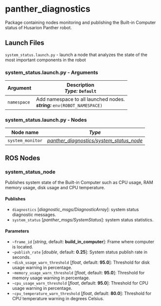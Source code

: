 # panther_diagnostics

Package containing nodes monitoring and publishing the Built-in Computer status of Husarion Panther robot.

## Launch Files

`system_status.launch.py` - launch a node that analyzes the state of the most important components in the robot

### system_status.launch.py - Arguments

| Argument    | Description <br/> ***Type:*** `Default`                                         |
| ----------- | ------------------------------------------------------------------------------- |
| `namespace` | Add namespace to all launched nodes. <br/> ***string:*** `env(ROBOT_NAMESPACE)` |

### system_status.launch.py - Nodes

| Node name        | *Type*                                        |
| ---------------- | --------------------------------------------- |
| `system_monitor` | *[panther_diagnostics/system_status_node](.)* |

## ROS Nodes

### system_status_node

Publishes system state of the Built-in Computer such as CPU usage, RAM memory usage, disk usage and  CPU temperature.

#### Publishes

- `diagnostics` [*diagnostic_msgs/DiagnosticArray*]: system status diagnostic messages.
- `system_status` [*panther_msgs/SystemStatus*]: system status statistics.

#### Parameters

- `~frame_id` [*string*, default: **build_in_computer**]: Frame where computer is located.
- `~publish_rate` [*double*, default: **0.25**]: System status publish rate in seconds.
- `~disk_usage_warn_threshold` [*float*, default: **95.0**]: Threshold for disk usage warning in percentage.
- `~memory_usage_warn_threshold` [*float*, default: **95.0**]: Threshold for memory usage warning in percentage.
- `~cpu_usage_warn_threshold` [*float*, default: **95.0**]: Threshold for CPU usage warning in percentage.
- `~cpu_temperature_warn_threshold` [*float*, default: **80.0**]: Threshold for CPU temperature warning in degrees Celsius.

